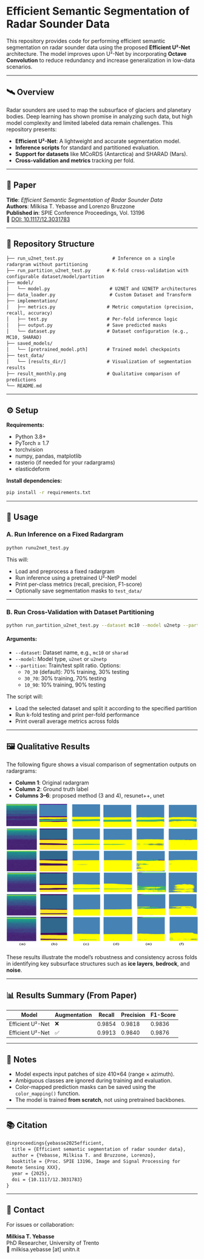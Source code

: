 
# Efficient Semantic Segmentation of Radar Sounder Data

This repository provides code for performing efficient semantic segmentation on radar sounder data using the proposed **Efficient U²-Net** architecture. The model improves upon U²-Net by incorporating **Octave Convolution** to reduce redundancy and increase generalization in low-data scenarios.

---

## 🛰️ Overview

Radar sounders are used to map the subsurface of glaciers and planetary bodies. Deep learning has shown promise in analyzing such data, but high model complexity and limited labeled data remain challenges. This repository presents:

- **Efficient U²-Net**: A lightweight and accurate segmentation model.
- **Inference scripts** for standard and partitioned evaluation.
- **Support for datasets** like MCoRDS (Antarctica) and SHARAD (Mars).
- **Cross-validation and metrics** tracking per fold.

---

## 📄 Paper

**Title**: *Efficient Semantic Segmentation of Radar Sounder Data*  
**Authors**: Milkisa T. Yebasse and Lorenzo Bruzzone  
**Published in**: SPIE Conference Proceedings, Vol. 13196  
🔗 [DOI: 10.1117/12.3031783](https://www.spiedigitallibrary.org/conference-proceedings-of-spie/13196/131960G/Efficient-semantic-segmentation-of-radar-sounder-data/10.1117/12.3031783.short)

---

## 📁 Repository Structure

```
├── run_u2net_test.py                  # Inference on a single radargram without partitioning
├── run_partition_u2net_test.py      # K-fold cross-validation with configurable dataset/model/partition
├── model/
│   └── model.py                      # U2NET and U2NETP architectures
├── data_loader.py                    # Custom Dataset and Transform
├── implementation/
│   ├── metrics.py                   # Metric computation (precision, recall, accuracy)
│   ├── test.py                      # Per-fold inference logic
│   ├── output.py                    # Save predicted masks
│   └── dataset.py                   # Dataset configuration (e.g., MC10, SHARAD)
├── saved_models/
│   └── [pretrained_model.pth]       # Trained model checkpoints
├── test_data/
│   └── [results_dir/]               # Visualization of segmentation results
├── result_monthly.png               # Qualitative comparison of predictions
└── README.md
```

---

## ⚙️ Setup

**Requirements:**
- Python 3.8+
- PyTorch ≥ 1.7
- torchvision
- numpy, pandas, matplotlib
- rasterio (if needed for your radargrams)
- elasticdeform

**Install dependencies:**
```bash
pip install -r requirements.txt
```

---

## 🚀 Usage

### A. Run Inference on a Fixed Radargram

```bash
python runu2net_test.py
```

This will:
- Load and preprocess a fixed radargram
- Run inference using a pretrained U²-NetP model
- Print per-class metrics (recall, precision, F1-score)
- Optionally save segmentation masks to `test_data/`

---

### B. Run Cross-Validation with Dataset Partitioning

```bash
python run_partition_u2net_test.py --dataset mc10 --model u2netp --partition 30_70
```

#### Arguments:
- `--dataset`: Dataset name, e.g., `mc10` or `sharad`
- `--model`: Model type, `u2net` or `u2netp`
- `--partition`: Train/test split ratio. Options:  
  - `70_30` (default): 70% training, 30% testing  
  - `30_70`: 30% training, 70% testing  
  - `10_90`: 10% training, 90% testing  

The script will:
- Load the selected dataset and split it according to the specified partition
- Run k-fold testing and print per-fold performance
- Print overall average metrics across folds

---

## 🖼️ Qualitative Results

The following figure shows a visual comparison of segmentation outputs on radargrams:

- **Column 1**: Original radargram  
- **Column 2**: Ground truth label  
- **Columns 3–6**: proposed method (3 and 4), resunet++, unet

<p align="center">
  <img src="result.png" alt="Segmentation Results" width="750"/>
</p>

These results illustrate the model’s robustness and consistency across folds in identifying key subsurface structures such as **ice layers**, **bedrock**, and **noise**.

---

## 📊 Results Summary (From Paper)

| Model           | Augmentation | Recall  | Precision | F1-Score |
|----------------|--------------|---------|-----------|----------|
| Efficient U²-Net | ❌           | 0.9854  | 0.9818    | 0.9836   |
| Efficient U²-Net | ✅           | 0.9913  | 0.9840    | 0.9876   |

---

## 📌 Notes

- Model expects input patches of size 410×64 (range × azimuth).
- Ambiguous classes are ignored during training and evaluation.
- Color-mapped prediction masks can be saved using the `color_mapping()` function.
- The model is trained **from scratch**, not using pretrained backbones.

---

## 📚 Citation

```
@inproceedings{yebasse2025efficient,
  title = {Efficient semantic segmentation of radar sounder data},
  author = {Yebasse, Milkisa T. and Bruzzone, Lorenzo},
  booktitle = {Proc. SPIE 13196, Image and Signal Processing for Remote Sensing XXX},
  year = {2025},
  doi = {10.1117/12.3031783}
}
```

---

## 👤 Contact

For issues or collaboration:

**Milkisa T. Yebasse**  
PhD Researcher, University of Trento  
📧 milkisa.yebasse [at] unitn.it
